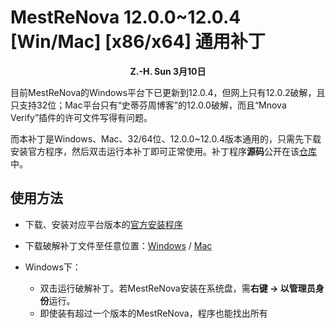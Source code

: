 # MestReNova 12.0.0~12.0.4 [Win/Mac] [x86/x64] 通用补丁
**<p align="center">Z.-H. Sun 3月10日</p>**

目前MestReNova的Windows平台下已更新到12.0.4，但网上只有12.0.2破解，且只支持32位；Mac平台只有“史蒂芬周博客”的12.0.0破解，而且“Mnova Verify”插件的许可文件写得有问题。

而本补丁是Windows、Mac、32/64位、12.0.0~12.0.4版本通用的，只需先下载安装官方程序，然后双击运行本补丁即可正常使用。补丁程序**源码**公开在该[仓库](https://github.com/Z-H-Sun/MRN-ADF_Patch)中。

## 使用方法
* 下载、安装对应平台版本的[官方安装程序](http://mestrelab.com/download/mnova/)

* 下载破解补丁文件至任意位置：[Windows](https://github.com/Z-H-Sun/MRN-ADF_Patch/releases/download/v2.0/MestReNovaCrack.exe) / [Mac](https://github.com/Z-H-Sun/MRN-ADF_Patch/releases/download/v2.01/MestReNovaCrackForMac.tool)

* Windows下：

  * 双击运行破解补丁。若MestReNova安装在系统盘，需**右键 -> 以管理员身份**运行。
  * 即使装有超过一个版本的MestReNova，程序也能找出所有
  
<p align="center"><img src=""></p>
